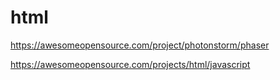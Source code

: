 # html

https://awesomeopensource.com/project/photonstorm/phaser

https://awesomeopensource.com/projects/html/javascript


